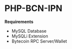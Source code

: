 # PHP-BCN-IPN


<strong> Requirements </strong>
<ul>
  <li> MySQL Database </li>
  <li> MySQLi Extension </li>
  <li> Bytecoin RPC Server/Wallet </li>
</ul>


